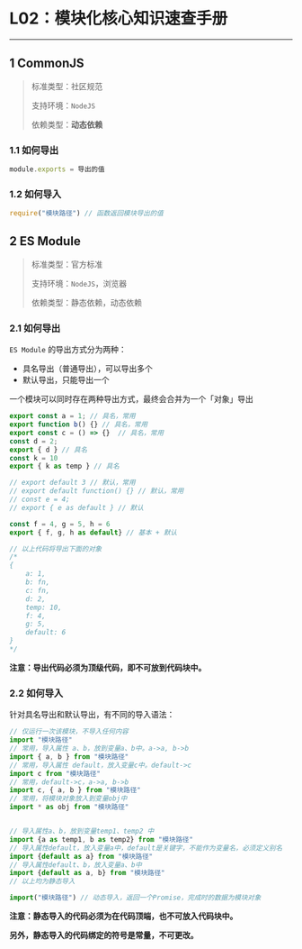 # L02：模块化核心知识速查手册

---

## 1 CommonJS

> 标准类型：社区规范
>
> 支持环境：`NodeJS`
>
> 依赖类型：**动态依赖**

### 1.1 如何导出

```js
module.exports = 导出的值
```

### 1.2 如何导入

```js
require("模块路径") // 函数返回模块导出的值
```





## 2 ES Module

> 标准类型：官方标准
>
> 支持环境：`NodeJS`，浏览器
>
> 依赖类型：静态依赖，动态依赖

### 2.1 如何导出

`ES Module` 的导出方式分为两种：

- 具名导出（普通导出），可以导出多个
- 默认导出，只能导出一个

一个模块可以同时存在两种导出方式，最终会合并为一个「对象」导出

```js
export const a = 1; // 具名，常用
export function b() {} // 具名，常用
export const c = () => {}  // 具名，常用
const d = 2;
export { d } // 具名
const k = 10
export { k as temp } // 具名

// export default 3 // 默认，常用
// export default function() {} // 默认，常用
// const e = 4;
// export { e as default } // 默认

const f = 4, g = 5, h = 6
export { f, g, h as default} // 基本 + 默认

// 以上代码将导出下面的对象
/*
{
	a: 1,
	b: fn,
	c: fn,
	d: 2,
	temp: 10,
	f: 4,
	g: 5,
	default: 6
}
*/
```

**注意：导出代码必须为顶级代码，即不可放到代码块中。**

### 2.2 如何导入

针对具名导出和默认导出，有不同的导入语法：

```js
// 仅运行一次该模块，不导入任何内容
import "模块路径"
// 常用，导入属性 a、b，放到变量a、b中。a->a, b->b
import { a, b } from "模块路径"
// 常用，导入属性 default，放入变量c中。default->c
import c from "模块路径"
// 常用，default->c，a->a, b->b
import c, { a, b } from "模块路径"
// 常用，将模块对象放入到变量obj中
import * as obj from "模块路径"


// 导入属性a、b，放到变量temp1、temp2 中
import {a as temp1, b as temp2} from "模块路径" 
// 导入属性default，放入变量a中，default是关键字，不能作为变量名，必须定义别名
import {default as a} from "模块路径"
// 导入属性default、b，放入变量a、b中
import {default as a, b} from "模块路径"
// 以上均为静态导入

import("模块路径") // 动态导入，返回一个Promise，完成时的数据为模块对象
```

**注意：静态导入的代码必须为在代码顶端，也不可放入代码块中。**

**另外，静态导入的代码绑定的符号是常量，不可更改。**
